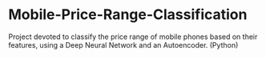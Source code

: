 # Mobile-Price-Range-Classification
Project devoted to classify the price range of mobile phones based on their features, using a Deep Neural Network and an Autoencoder. (Python)
